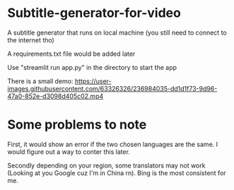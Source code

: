 # Subtitle-generator-for-video
 
A subtitle generator that runs on local machine (you still need to connect to the internet tho)

A requirements.txt file would be added later

Use "streamlit run app.py" in the directory to start the app

There is a small demo:
https://user-images.githubusercontent.com/63326326/236984035-dd1d1f73-9d96-47a0-852e-d3098d405c02.mp4

# Some problems to note

First, it would show an error if the two chosen languages are the same. I would figure out a way to conter this later.

Secondly depending on your region, some translators may not work (Looking at you Google cuz I'm in China rn). Bing is the most consistent for me.




